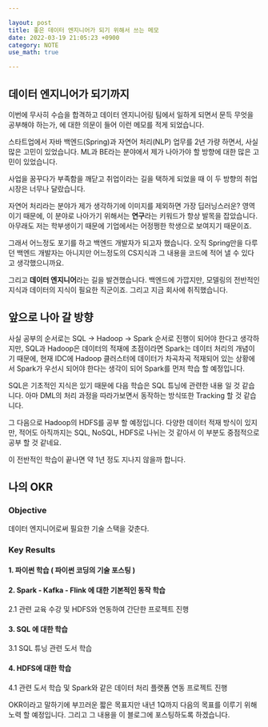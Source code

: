 ```yaml
---

layout: post
title: 좋은 데이터 엔지니어가 되기 위해서 쓰는 메모
date: 2022-03-19 21:05:23 +0900
category: NOTE
use_math: true

---
```


## 데이터 엔지니어가 되기까지

이번에 무사히 수습을 합격하고 데이터 엔지니어링 팀에서 일하게 되면서 문득 무엇을 공부해야 하는가, 에 대한 의문이 들어 이런 메모를 적게 되었습니다.

스타트업에서 자바 백엔드(Spring)과 자연어 처리(NLP) 업무를 2년 가량 하면서, 사실 많은 고민이 있었습니다. ML과 BE라는 분야에서 제가 나아가야 할 방향에 대한 많은 고민이 있었습니다.

사업을 꿈꾸다가 부족함을 깨닫고 취업이라는 길을 택하게 되었을 때 이 두 방향의 취업 시장은 너무나 달랐습니다.

자연어 처리라는 분야가 제가 생각하기에 이미지를 제외하면 가장 딥러닝스러운? 영역이기 때문에, 이 분야로 나아가기 위해서는 **연구**라는 키워드가 항상 발목을 잡았습니다. 아무래도 저는 학부생이기 때문에 기업에서는 어정쩡한 학생으로 보여지기 때문이죠.

그래서 어느정도 포기를 하고 백엔드 개발자가 되고자 했습니다. 오직 Spring만을 다루던 백엔드 개발자는 아니지만 어느정도의 CS지식과 그 내용을 코드에 적어 낼 수 있다고 생각했으니까요.

그리고 **데이터 엔지니어**라는 길을 발견했습니다. 백엔드에 가깝지만, 모델링의 전반적인 지식과 데이터의 지식이 필요한 직군이죠. 그리고 지금 회사에 취직했습니다.

## 앞으로 나아 갈 방향

사실 공부의 순서로는 SQL -> Hadoop -> Spark 순서로 진행이 되어야 한다고 생각하지만, SQL과 Hadoop은 데이터의 적재에 초점이라면 Spark는 데이터 처리의 개념이기 때문에, 현재 IDC에 Hadoop 클러스터에 데이터가 차곡차곡 적재되어 있는 상황에서 Spark가 우선시 되어야 한다는 생각이 되어 Spark를 먼저 학습 할 예정입니다.

SQL은 기초적인 지식은 있기 때문에 다음 학습은 SQL 튜닝에 관련한 내용 일 것 같습니다. 아마 DML의 처리 과정을 따라가보면서 동작하는 방식또한 Tracking 할 것 같습니다.

그 다음으로 Hadoop의 HDFS를 공부 할 예정입니다. 다양한 데이터 적재 방식이 있지만, 적어도 아직까지는 SQL, NoSQL, HDFS로 나뉘는 것 같아서 이 부분도 중점적으로 공부 할 것 같네요.

이 전반적인 학습이 끝나면 약 1년 정도 지나지 않을까 합니다.

## 나의 OKR

### Objective

데이터 엔지니어로써 필요한 기술 스택을 갖춘다.

### Key Results

#### 1. 파이썬 학습 ( 파이썬 코딩의 기술 포스팅 )

#### 2. Spark - Kafka - Flink 에 대한 기본적인 동작 학습
2.1 관련 교육 수강 및 HDFS와 연동하여 간단한 프로젝트 진행

#### 3. SQL 에 대한 학습
3.1 SQL 튜닝 관련 도서 학습

#### 4. HDFS에 대한 학습
4.1 관련 도서 학습 및 Spark와 같은 데이터 처리 플랫폼 연동 프로젝트 진행

OKR이라고 말하기에 부끄러운 짧은 목표지만 내년 1Q까지 다음의 목표를 이루기 위해 노력 할 예정입니다. 그리고 그 내용을 이 블로그에 포스팅하도록 하겠습니다.
